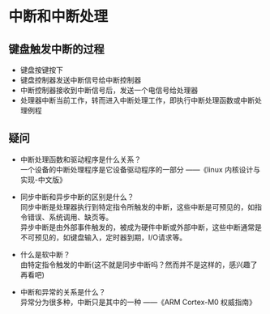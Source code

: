 # 中断和中断处理

## 键盘触发中断的过程
* 键盘按键按下  
* 键盘控制器发送中断信号给中断控制器
* 中断控制器接收到中断信号后，发送一个电信号给处理器
* 处理器中断当前工作，转而进入中断处理工作，即执行中断处理函数或中断处理例程

## 疑问
* 中断处理函数和驱动程序是什么关系？  
一个设备的中断处理程序是它设备驱动程序的一部分 ——《linux 内核设计与实现-中文版》

* 同步中断和异步中断的区别是什么？  
同步中断是处理器执行到特定指令所触发的中断，这些中断是可预见的，如指令错误、系统调用、缺页等。  
异步中断是由外部事件触发的，被成为硬件中断或外部中断，这些中断通常是不可预见的，如键盘输入，定时器到期，I/O请求等。  

* 什么是软中断？  
由特定指令触发的中断(这不就是同步中断吗？然而并不是这样的，感兴趣了再看吧)

* 中断和异常的关系是什么？  
异常分为很多种，中断只是其中的一种 ——《ARM Cortex-M0 权威指南》
